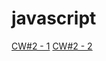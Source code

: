 # javascript
[CW#2 - 1](https://manelurki.github.io/javascript/Counting.html)
[CW#2 - 2](https://manelurki.github.io/javascript/temperature.html)  
